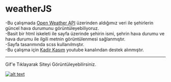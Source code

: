 # weatherJS

-Bu çalışmada <a href="https://openweathermap.org/">Open Weather API</a> üzerinden aldığımız veri ile şehirlerin güncel hava durumunu görüntüleyebiliyoruz.<br>
-Basit bir html iskeleti ile sayfa üzerinde şehirin ismi, şehrin hava durumu ve hava durumu ile ilgili metnin görüntülenmesi sağlanmıştır.<br> 
-Sayfa tasarımında scss kullanılmıştır.<br>
-Bu çalışma için <a href="https://www.youtube.com/@KadirKasm">Kadir Kasım</a> youtube kanalından destek alınmıştır.<br>

<hr>

Gif'e Tıklayarak Siteyi Görüntüleyebilirsiniz.



<a href="https://weatherjsama.netlify.app/">![alt text](https://media2.giphy.com/media/d7SnWNs1hyW2hNrFRn/giphy.gif?cid=6c09b9520964ab5e6550ea5a2eda8fa96b2297745a62e1db&rid=giphy.gif&ct=s)</a>

